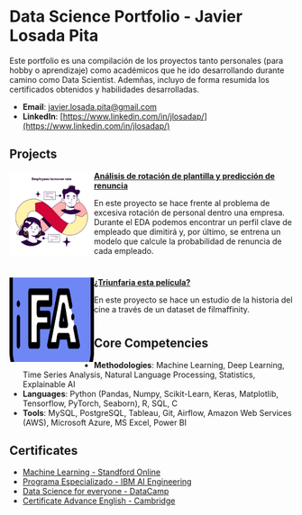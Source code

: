 # Data Science Portfolio - Javier Losada Pita
Este portfolio es una compilación de los proyectos tanto personales (para hobby o aprendizaje) como académicos que he ido desarrollando durante camino como Data Scientist. Ademñas, incluyo de forma resumida los certificados obtenidos y habilidades desarrolladas.
- **Email**: [javier.losada.pita@gmail.com](javier.losada.pita@gmail.com)
- **LinkedIn**: [https://www.linkedin.com/in/jlosadap/](https://www.linkedin.com/in/jlosadap/)


## Projects

<img align="left" width="150" height="150" src="https://github.com/Javi-LP/Portfolio/blob/main/main/Images/rotacion.jpg"> **[Análisis de rotación de plantilla y predicción de renuncia](https://github.com/Javi-LP/Rotacion-plantilla/)**

En este proyecto se hace frente al problema de excesiva rotación de personal dentro una empresa. Durante el EDA podemos encontrar un perfil clave de empleado que dimitirá y, por último, se entrena un modelo que calcule la probabilidad de renuncia de cada empleado.

#

<img align="left" width="150" height="150" src="https://github.com/Javi-LP/Portfolio/blob/main/main/Images/dataset-filmaffinity.png"> **[¿Triunfaria esta película?](https://github.com/Javi-LP/Film-affinity-predictor/)**

En este proyecto se hace un estudio de la historia del cine a través de un dataset de filmaffinity.

#


## Core Competencies

- **Methodologies**: Machine Learning, Deep Learning, Time Series Analysis, Natural Language Processing, Statistics, Explainable AI
- **Languages**: Python (Pandas, Numpy, Scikit-Learn, Keras, Matplotlib, Tensorflow, PyTorch, Seaborn), R, SQL, C
- **Tools**: MySQL, PostgreSQL, Tableau, Git, Airflow, Amazon Web Services (AWS), Microsoft Azure, MS Excel, Power BI

## Certificates

  - [Machine Learning - Standford Online](https://github.com/Javi-LP/Portfolio/blob/main/certificados/Standford%20Online%20MachineLearning%204WZWFBU42WZV.pdf)
  - [Programa Especializado - IBM AI Engineering](https://github.com/Javi-LP/Portfolio/blob/main/certificados/IBM%20AI%20Engineering%20BG8CADJB6YCJ.pdf)
  - [Data Science for everyone - DataCamp](https://github.com/Javi-LP/Portfolio/blob/main/certificados/DataCampDataScience.pdf)
  - [Certificate Advance English - Cambridge](https://github.com/Javi-LP/Portfolio/blob/main/certificados/Cambridge%20CAE%20(C1).pdf)

